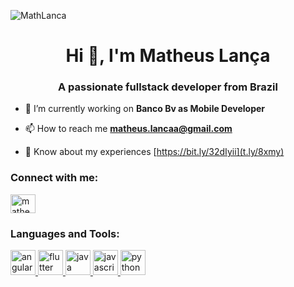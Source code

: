 <p align="left"><img src="https://komarev.com/ghpvc/?username=MathLanca" alt="MathLanca" /></p>

<h1 align="center">Hi 👋, I'm Matheus Lança</h1>
<h3 align="center">A passionate fullstack developer from Brazil</h3>

- 🔭 I’m currently working on **Banco Bv as Mobile Developer**

- 📫 How to reach me **matheus.lancaa@gmail.com**

- 📄 Know about my experiences [https://bit.ly/32dIyii](t.ly/8xmy)

<h3 align="left">Connect with me:</h3>
<p align="left">
<a href="https://linkedin.com/in/matheus-lanca" target="blank"><img align="center" src="https://cdn.jsdelivr.net/npm/simple-icons@3.0.1/icons/linkedin.svg" alt="matheus-lanca" height="30" width="40" /></a>
</p>

<h3 align="left">Languages and Tools:</h3>
<p align="left"> <a href="https://angular.io" target="_blank"> <img src="https://devicons.github.io/devicon/devicon.git/icons/angularjs/angularjs-original.svg" alt="angularjs" width="40" height="40"/> </a> <a href="https://flutter.dev" target="_blank"> <img src="https://www.vectorlogo.zone/logos/flutterio/flutterio-icon.svg" alt="flutter" width="40" height="40"/> </a> <a href="https://www.java.com" target="_blank"> <img src="https://devicons.github.io/devicon/devicon.git/icons/java/java-original-wordmark.svg" alt="java" width="40" height="40"/> </a> <a href="https://developer.mozilla.org/en-US/docs/Web/JavaScript" target="_blank"> <img src="https://devicons.github.io/devicon/devicon.git/icons/javascript/javascript-original.svg" alt="javascript" width="40" height="40"/> </a> <a href="https://www.python.org" target="_blank"> <img src="https://devicons.github.io/devicon/devicon.git/icons/python/python-original.svg" alt="python" width="40" height="40"/> </a> </p>
